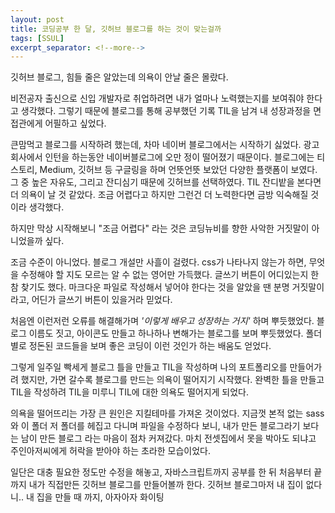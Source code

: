 ```yaml
---
layout: post
title: 코딩공부 한 달, 깃허브 블로그를 하는 것이 맞는걸까
tags: [SSUL]
excerpt_separator: <!--more-->
---
```


<span>깃허브 블로그, 힘들 줄은 알았는데 의욕이 안날 줄은 몰랐다. </span>


비전공자 출신으로 신입 개발자로 취업하려면 내가 얼마나 노력했는지를 보여줘야 한다고 생각했다.
그렇기 때문에 블로그를 통해 공부했던 기록 TIL을 남겨 내 성장과정을 면접관에게 어필하고 싶었다.


큰맘먹고 블로그를 시작하려 했는데, 차마 네이버 블로그에서는 시작하기 싫었다. 광고회사에서 인턴을 하는동안 네이버블로그에 오만 정이 떨어졌기 때문이다. 블로그에는 티스토리, Medium, 깃허브 등 구글링을 하며 언뜻언뜻 보았던 다양한 플랫폼이 보였다.
그 중  높은 자유도, 그리고 잔디심기 때문에 깃허브를 선택하였다. TIL 잔디밭을 본다면 더 의욕이 날 것 같았다. 조금 어렵다고 하지만 그런건 더 노력한다면 금방 익숙해질 것이라 생각했다.


하지만 막상 시작해보니 "조금 어렵다" 라는 것은 코딩뉴비를 향한 사악한 거짓말이 아니었을까 싶다. 

조금 수준이 아니었다. 블로그 개설만 사흘이 걸렸다. css가 나타나지 않는가 하면, 무엇을 수정해야 할 지도 모르는 알 수 없는 영어만 가득했다. 글쓰기 버튼이 어디있는지 한참 찾기도 했다. 마크다운 파일로 작성해서 넣어야 한다는 것을 알았을 땐 분명 거짓말이라고, 어딘가 글쓰기 버튼이 있을거라 믿었다. 



처음엔 이런저런 오류를 해결해가며 *'이렇게 배우고 성장하는 거지'* 하며 뿌듯했었다. 블로그 이름도 짓고, 아이콘도 만들고 하나하나 변해가는 블로그를 보며 뿌듯했었다. 폴더별로 정돈된 코드들을 보며 좋은 코딩이 이런 것인가 하는 배움도 얻었다. 

그렇게 일주일 빡세게 블로그 틀을 만들고 TIL을 작성하며 나의 포트폴리오를 만들어가려 했지만, 가면 갈수록 블로그를 만드는 의욕이 떨어지기 시작했다. 완벽한 틀을 만들고 TIL을 작성하려 TIL을 미루니 TIL에 대한 의욕도 떨어지게 되었다.

의욕을 떨어뜨리는 가장 큰 원인은 지킬테마를 가져온 것이었다. 지금껏 본적 없는 sass와 이 폴더 저 폴더를 헤집고 다니며 파일을 수정하다 보니, 내가 만든 블로그라기 보다는 남이 만든 블로그 라는 마음이 점차 커져갔다. 마치 전셋집에서 못을 박아도 되냐고 주인아저씨에게 허락을 받아야 하는 초라한 모습이었다.


일단은 대충 필요한 정도만 수정을 해놓고, 자바스크립트까지 공부를 한 뒤 처음부터 끝까지 내가 직접만든 깃허브 블로그를 만들어볼까 한다. 깃허브 블로그마저 내 집이 없다니.. 내 집을 만들 때 까지, 아자아자 화이팅


